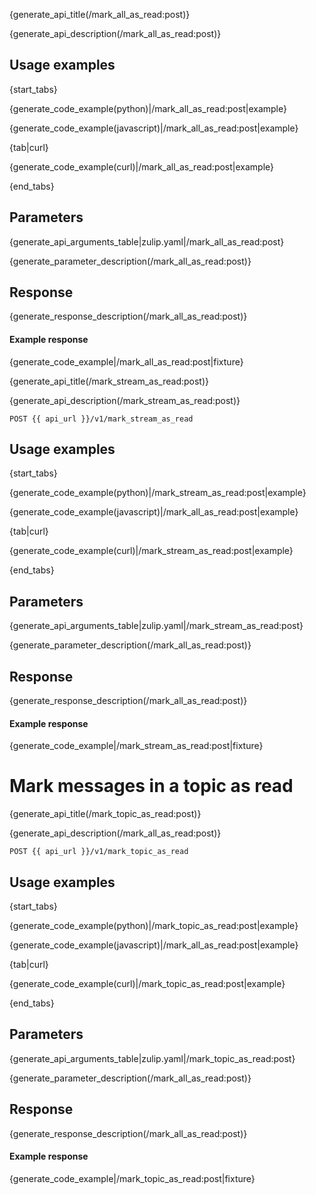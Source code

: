 {generate_api_title(/mark_all_as_read:post)}

{generate_api_description(/mark_all_as_read:post)}

## Usage examples

{start_tabs}

{generate_code_example(python)|/mark_all_as_read:post|example}

{generate_code_example(javascript)|/mark_all_as_read:post|example}

{tab|curl}

{generate_code_example(curl)|/mark_all_as_read:post|example}

{end_tabs}

## Parameters

{generate_api_arguments_table|zulip.yaml|/mark_all_as_read:post}

{generate_parameter_description(/mark_all_as_read:post)}

## Response

{generate_response_description(/mark_all_as_read:post)}

#### Example response

{generate_code_example|/mark_all_as_read:post|fixture}

{generate_api_title(/mark_stream_as_read:post)}

{generate_api_description(/mark_stream_as_read:post)}

`POST {{ api_url }}/v1/mark_stream_as_read`

## Usage examples

{start_tabs}

{generate_code_example(python)|/mark_stream_as_read:post|example}

{generate_code_example(javascript)|/mark_all_as_read:post|example}

{tab|curl}

{generate_code_example(curl)|/mark_stream_as_read:post|example}

{end_tabs}

## Parameters

{generate_api_arguments_table|zulip.yaml|/mark_stream_as_read:post}

{generate_parameter_description(/mark_all_as_read:post)}

## Response

{generate_response_description(/mark_all_as_read:post)}

#### Example response

{generate_code_example|/mark_stream_as_read:post|fixture}

# Mark messages in a topic as read
{generate_api_title(/mark_topic_as_read:post)}

{generate_api_description(/mark_all_as_read:post)}

`POST {{ api_url }}/v1/mark_topic_as_read`

## Usage examples

{start_tabs}

{generate_code_example(python)|/mark_topic_as_read:post|example}

{generate_code_example(javascript)|/mark_all_as_read:post|example}

{tab|curl}

{generate_code_example(curl)|/mark_topic_as_read:post|example}

{end_tabs}

## Parameters

{generate_api_arguments_table|zulip.yaml|/mark_topic_as_read:post}

{generate_parameter_description(/mark_all_as_read:post)}

## Response

{generate_response_description(/mark_all_as_read:post)}

#### Example response

{generate_code_example|/mark_topic_as_read:post|fixture}
